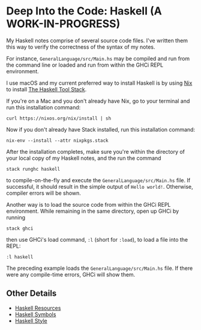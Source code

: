 # Deep Into the Code: Haskell (A WORK-IN-PROGRESS)

My Haskell notes comprise of several source code files. I've written them this way to verify the correctness of the syntax of my notes.

For instance, `GeneralLanguage/src/Main.hs` may be compiled and run from the command line or loaded and run from within the GHCi REPL environment.

I use macOS and my current preferred way to install Haskell is by using [Nix](https://nixos.org/nix/) to install [The Haskell Tool Stack](https://haskellstack.org/).

If you're on a Mac and you don't already have Nix, go to your terminal and run this installation command:

```shell
curl https://nixos.org/nix/install | sh
```

Now if you don't already have Stack installed, run this installation command:

```shell
nix-env --install --attr nixpkgs.stack
```

After the installation completes, make sure you're within the directory of your local copy of my Haskell notes, and the run the command

```shell
stack runghc haskell
```

to compile-on-the-fly and execute the `GeneralLanguage/src/Main.hs` file. If successful, it should result in the simple output of `Hello world!`. Otherwise, compiler errors will be shown.

Another way is to load the source code from within the GHCi REPL environment. While remaining in the same directory, open up GHCi by running

```shell
stack ghci
```

then use GHCi's load command, `:l` (short for `:load`), to load a file into the REPL:

```shell
:l haskell
```

The preceding example loads the `GeneralLanguage/src/Main.hs` file. If there were any compile-time errors, GHCi will show them.

## Other Details

- [Haskell Resources](./Resources.md)
- [Haskell Symbols](./Symbols.md)
- [Haskell Style](./Style.md)
